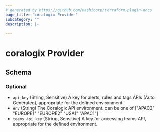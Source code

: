 ```yaml
---
# generated by https://github.com/hashicorp/terraform-plugin-docs
page_title: "coralogix Provider"
subcategory: ""
description: |-
  
---
```


# coralogix Provider





<!-- schema generated by tfplugindocs -->
## Schema

### Optional

- `api_key` (String, Sensitive) A key for alerts, rules and tags APIs (Auto Generated), appropriate for the defined environment.
- `env` (String) The Coralogix API environment. can be one of ["APAC2" "EUROPE1" "EUROPE2" "USA1" "APAC1"]
- `teams_api_key` (String, Sensitive) A key for accessing teams API, appropriate for the defined environment.
